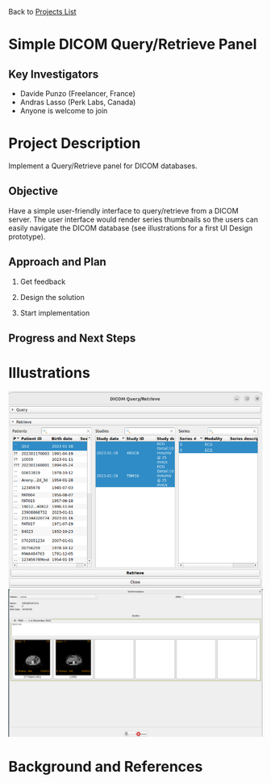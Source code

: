 Back to [Projects List](../../README.md#ProjectsList)

# Simple DICOM Query/Retrieve Panel

## Key Investigators

- Davide Punzo (Freelancer, France) 
- Andras Lasso (Perk Labs, Canada)
- Anyone is welcome to join

# Project Description

Implement a Query/Retrieve panel for DICOM databases.

## Objective

Have a simple user-friendly interface to query/retrieve from a DICOM server.
The user interface would render series thumbnails so the users can easily navigate the DICOM database
(see illustrations for a first UI Design prototype). 

## Approach and Plan

1) Get feedback

2) Design the solution

3) Start implementation

## Progress and Next Steps


# Illustrations
<img alt="CTKDICOMQueryRetrievePanel" src="CTKDICOMQueryRetrievePanel.png" width="800"/>
<img alt="" src="PrototypeDICOMQueryRetrievePanel.png" width="800"/>

# Background and References

